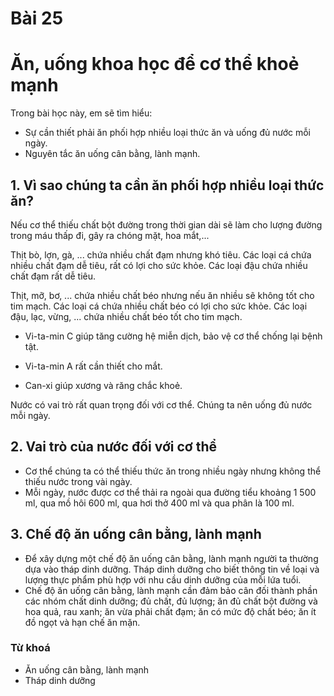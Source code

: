 # Bài 25
# Ăn, uống khoa học để cơ thể khoẻ mạnh

Trong bài học này, em sẽ tìm hiểu:
- Sự cần thiết phải ăn phối hợp nhiều loại thức ăn và uống đủ nước mỗi ngày.
- Nguyên tắc ăn uống cân bằng, lành mạnh.

## 1. Vì sao chúng ta cần ăn phối hợp nhiều loại thức ăn?
Nếu cơ thể thiếu chất bột đường trong thời gian dài sẽ làm cho lượng đường trong máu thấp đi, gây ra chóng mặt, hoa mắt,...

Thịt bò, lợn, gà, ... chứa nhiều chất đạm nhưng khó tiêu. Các loại cá chứa nhiều chất đạm dễ tiêu, rất có lợi cho sức khỏe. Các loại đậu chứa nhiều chất đạm rất dễ tiêu.

Thịt, mỡ, bơ, ... chứa nhiều chất béo nhưng nếu ăn nhiều sẽ không tốt cho tim mạch. Các loại cá chứa nhiều chất béo có lợi cho sức khỏe. Các loại đậu, lạc, vừng, ... chứa nhiều chất béo tốt cho tim mạch.

- Vi-ta-min C giúp tăng cường hệ miễn dịch, bảo vệ cơ thể chống lại bệnh tật.

- Vi-ta-min A rất cần thiết cho mắt.
- Can-xi giúp xương và răng chắc khoẻ.

Nước có vai trò rất quan trọng đối với cơ thể. Chúng ta nên uống đủ nước mỗi ngày.

## 2. Vai trò của nước đối với cơ thể
- Cơ thể chúng ta có thể thiếu thức ăn trong nhiều ngày nhưng không thể thiếu nước trong vài ngày.
- Mỗi ngày, nước được cơ thể thải ra ngoài qua đường tiểu khoảng 1 500 ml, qua mồ hôi 600 ml, qua hơi thở 400 ml và qua phân là 100 ml.

## 3. Chế độ ăn uống cân bằng, lành mạnh
- Để xây dựng một chế độ ăn uống cân bằng, lành mạnh người ta thường dựa vào tháp dinh dưỡng. Tháp dinh dưỡng cho biết thông tin về loại và lượng thực phẩm phù hợp với nhu cầu dinh dưỡng của mỗi lứa tuổi.
- Chế độ ăn uống cân bằng, lành mạnh cần đảm bảo cân đối thành phần các nhóm chất dinh dưỡng; đủ chất, đủ lượng; ăn đủ chất bột đường và hoa quả, rau xanh; ăn vừa phải chất đạm; ăn có mức độ chất béo; ăn ít đồ ngọt và hạn chế ăn mặn.

### Từ khoá
- Ăn uống cân bằng, lành mạnh
- Tháp dinh dưỡng
